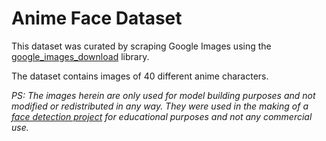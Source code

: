 # Anime Face Dataset

This dataset was curated by scraping Google Images using the [google_images_download](https://pypi.org/project/google_images_download/) library.

The dataset contains images of 40 different anime characters.

*PS: The images herein are only used for model building purposes and not modified or redistributed in any way. They were used in the making of a [face detection project](https://github.com/ElisonSherton/anime_face_recognition) for educational purposes and not any commercial use.*
